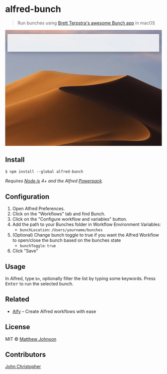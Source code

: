 # alfred-bunch

> Run bunches using [Brett Terpstra's awesome Bunch app](https://brettterpstra.com/projects/bunch/) in macOS

![](demo.gif)

## Install

```
$ npm install --global alfred-bunch
```

*Requires [Node.js](https://nodejs.org) 4+ and the Alfred [Powerpack](https://www.alfredapp.com/powerpack/).*

## Configuration

1. Open Alfred Preferences. 
2. Click on the "Workflows" tab and find Bunch.
3. Click on the "Configure workflow and variables" button.
4. Add the path to your Bunches folder in Workflow Environment Variables:
    - `bunchLocation`: `/Users/yourname/bunches`
5. (Optional) Change bunch toggle to true if you want the Alfred Workflow to open/close the bunch based on the bunches state
    - `bunchToggle`: `true`
5. Click "Save"

## Usage

In Alfred, type `bn`, optionally filter the list by typing some keywords. Press <kbd>Enter</kbd> to run the selected bunch.

## Related

- [Alfy](https://github.com/sindresorhus/alfy) – Create Alfred workflows with ease

## License

MIT © [Matthew Johnson](https://github.com/mttjhn/alfred-bunch)

## Contributors  

[John Christopher](https://github.com/jgchristopher)
